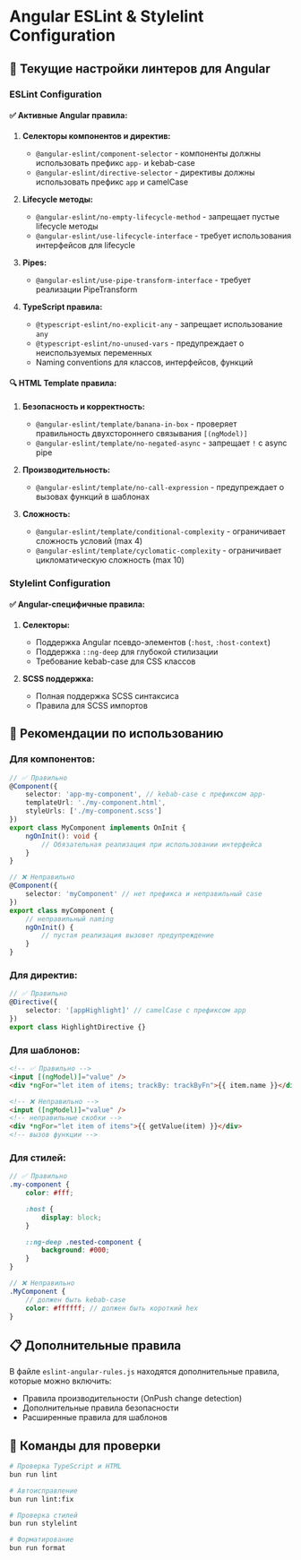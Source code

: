 # Angular ESLint & Stylelint Configuration

## 🎯 Текущие настройки линтеров для Angular

### ESLint Configuration

#### ✅ Активные Angular правила:

1. **Селекторы компонентов и директив:**
   - `@angular-eslint/component-selector` - компоненты должны использовать префикс `app-` и kebab-case
   - `@angular-eslint/directive-selector` - директивы должны использовать префикс `app` и camelCase

2. **Lifecycle методы:**
   - `@angular-eslint/no-empty-lifecycle-method` - запрещает пустые lifecycle методы
   - `@angular-eslint/use-lifecycle-interface` - требует использования интерфейсов для lifecycle

3. **Pipes:**
   - `@angular-eslint/use-pipe-transform-interface` - требует реализации PipeTransform

4. **TypeScript правила:**
   - `@typescript-eslint/no-explicit-any` - запрещает использование `any`
   - `@typescript-eslint/no-unused-vars` - предупреждает о неиспользуемых переменных
   - Naming conventions для классов, интерфейсов, функций

#### 🔍 HTML Template правила:

1. **Безопасность и корректность:**
   - `@angular-eslint/template/banana-in-box` - проверяет правильность двухстороннего связывания `[(ngModel)]`
   - `@angular-eslint/template/no-negated-async` - запрещает `!` с async pipe

2. **Производительность:**
   - `@angular-eslint/template/no-call-expression` - предупреждает о вызовах функций в шаблонах

3. **Сложность:**
   - `@angular-eslint/template/conditional-complexity` - ограничивает сложность условий (max 4)
   - `@angular-eslint/template/cyclomatic-complexity` - ограничивает цикломатическую сложность (max 10)

### Stylelint Configuration

#### ✅ Angular-специфичные правила:

1. **Селекторы:**
   - Поддержка Angular псевдо-элементов (`:host`, `:host-context`)
   - Поддержка `::ng-deep` для глубокой стилизации
   - Требование kebab-case для CSS классов

2. **SCSS поддержка:**
   - Полная поддержка SCSS синтаксиса
   - Правила для SCSS импортов

## 🚀 Рекомендации по использованию

### Для компонентов:

```typescript
// ✅ Правильно
@Component({
	selector: 'app-my-component', // kebab-case с префиксом app-
	templateUrl: './my-component.html',
	styleUrls: ['./my-component.scss']
})
export class MyComponent implements OnInit {
	ngOnInit(): void {
		// Обязательная реализация при использовании интерфейса
	}
}

// ❌ Неправильно
@Component({
	selector: 'myComponent' // нет префикса и неправильный case
})
export class myComponent {
	// неправильный naming
	ngOnInit() {
		// пустая реализация вызовет предупреждение
	}
}
```

### Для директив:

```typescript
// ✅ Правильно
@Directive({
	selector: '[appHighlight]' // camelCase с префиксом app
})
export class HighlightDirective {}
```

### Для шаблонов:

```html
<!-- ✅ Правильно -->
<input [(ngModel)]="value" />
<div *ngFor="let item of items; trackBy: trackByFn">{{ item.name }}</div>

<!-- ❌ Неправильно -->
<input ([ngModel)]="value" />
<!-- неправильные скобки -->
<div *ngFor="let item of items">{{ getValue(item) }}</div>
<!-- вызов функции -->
```

### Для стилей:

```scss
// ✅ Правильно
.my-component {
	color: #fff;

	:host {
		display: block;
	}

	::ng-deep .nested-component {
		background: #000;
	}
}

// ❌ Неправильно
.MyComponent {
	// должен быть kebab-case
	color: #ffffff; // должен быть короткий hex
}
```

## 📋 Дополнительные правила

В файле `eslint-angular-rules.js` находятся дополнительные правила, которые можно включить:

- Правила производительности (OnPush change detection)
- Дополнительные правила безопасности
- Расширенные правила для шаблонов

## 🔧 Команды для проверки

```bash
# Проверка TypeScript и HTML
bun run lint

# Автоисправление
bun run lint:fix

# Проверка стилей
bun run stylelint

# Форматирование
bun run format
```
